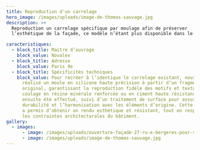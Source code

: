 ```yaml
---
title: Reproduction d'un carrelage
hero_image: /images/uploads/image-de-thomas-sauvage.jpg
description: >+
  Reproduction un carrelage spécifique par moulage afin de préserver
  l’esthétique de la façade, ce modèle n’étant plus disponible dans le commerce.

caracteristiques:
  - block_title: Maitre d’ouvrage
    block_value: Novalex
  - block_title: Adresse
    block_value: Paris 9e
  - block_title: Spécificités techniques
    block_value: Pour recréer à l’identique le carrelage existant, nous avons
      réalisé un moule en silicone haute précision à partir d’un fragment
      original, garantissant la reproduction fidèle des motifs et textures. Un
      coulage en résine minérale renforcée ou en ciment haute résistance a
      ensuite été effectué, suivi d’un traitement de surface pour assurer la
      durabilité et l’harmonisation avec les éléments d’origine. Cette technique
      a permis d’obtenir un rendu esthétique et résistant, tout en respectant
      les contraintes architecturales du bâtiment.
gallery:
  - images:
      - image: /images/uploads/ouverture-façade-27-ru-e-bergeres-pour-sortie-transformateur.jpg
      - image: /images/uploads/image-de-thomas-sauvage.jpg
---
```


